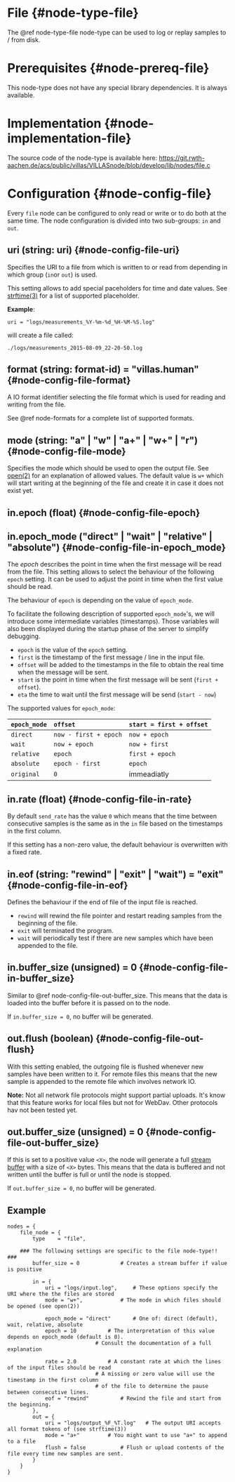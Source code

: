 # File {#node-type-file}

The @ref node-type-file node-type can be used to log or replay samples to / from disk.

# Prerequisites {#node-prereq-file}

This node-type does not have any special library dependencies. It is always available.

# Implementation {#node-implementation-file}

The source code of the node-type is available here:
https://git.rwth-aachen.de/acs/public/villas/VILLASnode/blob/develop/lib/nodes/file.c

# Configuration {#node-config-file}

Every `file` node can be configured to only read or write or to do both at the same time.
The node configuration is divided into two sub-groups: `in` and `out`.

## uri (string: uri) {#node-config-file-uri}

Specifies the URI to a file from which is written to or read from depending in which group (`in`or `out`) is used.

This setting allows to add special paceholders for time and date values.
See [strftime(3)](http://man7.org/linux/man-pages/man3/strftime.3.html) for a list of supported placeholder.

**Example**:

```
uri = "logs/measurements_%Y-%m-%d_%H-%M-%S.log"
```

will create a file called:

```
./logs/measurements_2015-08-09_22-20-50.log
```

## format (string: format-id) = "villas.human" {#node-config-file-format}

A IO format identifier selecting the file format which is used for reading and writing from the file.

See @ref node-formats for a complete list of supported formats.

## mode (string: "a" | "w" | "a+" | "w+" | "r") {#node-config-file-mode}

Specifies the mode which should be used to open the output file.
See [open(2)](http://man7.org/linux/man-pages/man2/open.2.html) for an explanation of allowed values.
The default value is `w+` which will start writing at the beginning of the file and create it in case it does not exist yet.

## in.epoch (float) {#node-config-file-epoch}

## in.epoch_mode ("direct" | "wait" | "relative" | "absolute") {#node-config-file-in-epoch_mode}

The *epoch* describes the point in time when the first message will be read from the file.
This setting allows to select the behaviour of the following `epoch` setting.
It can be used to adjust the point in time when the first value should be read.

The behaviour of `epoch` is depending on the value of `epoch_mode`.

To facilitate the following description of supported `epoch_mode`'s, we will introduce some intermediate variables (timestamps).
Those variables will also been displayed during the startup phase of the server to simplify debugging.

- `epoch` is the value of the `epoch` setting.
- `first` is the timestamp of the first message / line in the input file.
- `offset` will be added to the timestamps in the file to obtain the real time when the message will be sent.
- `start` is the point in time when the first message will be sent (`first + offset`).
- `eta` the time to wait until the first message will be send (`start - now`)

The supported values for `epoch_mode`:

| `epoch_mode` 	| `offset` 		| `start = first + offset` |
| :--		| :--			| :-- |
| `direct`  	| `now - first + epoch` 	| `now + epoch` |
| `wait`  	| `now + epoch` 		| `now + first` |
| `relative` 	| `epoch` 		| `first + epoch` |
| `absolute` 	| `epoch - first` 	| `epoch` |
| `original` 	| `0` 			| immeadiatly |

## in.rate (float) {#node-config-file-in-rate}

By default `send_rate` has the value `0` which means that the time between consecutive samples is the same as in the `in` file based on the timestamps in the first column.

If this setting has a non-zero value, the default behaviour is overwritten with a fixed rate.

## in.eof (string: "rewind" | "exit" | "wait") = "exit" {#node-config-file-in-eof}

Defines the behaviour if the end of file of the input file is reached.

 - `rewind` will rewind the file pointer and restart reading samples from the beginning of the file.
 - `exit` will terminated the program.
 - `wait` will periodically test if there are new samples which have been appended to the file.

## in.buffer_size (unsigned) = 0 {#node-config-file-in-buffer_size}

Similar to @ref node-config-file-out-buffer_size. This means that the data is loaded into the buffer before it is passed on to the node.

If `in.buffer_size = 0`, no buffer will be generated.

## out.flush (boolean) {#node-config-file-out-flush}

With this setting enabled, the outgoing file is flushed whenever new samples have been written to it.
For remote files this means that the new sample is appended to the remote file which involves network IO.

**Note:** Not all network file protocols might support partial uploads.
It's know that this feature works for local files but not for WebDav.
Other protocols hav not been tested yet.

## out.buffer_size (unsigned) = 0 {#node-config-file-out-buffer_size}

If this is set to a positive value `<X>`, the node will generate a full [stream buffer](https://linux.die.net/man/3/setvbuf) with a size of `<X>` bytes. This means that the data is buffered and not written until the buffer is full or until the node is stopped.

If `out.buffer_size = 0`, no buffer will be generated.

## Example

```
nodes = {
	file_node = {
		type	= "file",

	### The following settings are specific to the file node-type!! ###
		buffer_size = 0				# Creates a stream buffer if value is positive

		in = {
			uri = "logs/input.log",		# These options specify the URI where the the files are stored
			mode = "w+",			# The mode in which files should be opened (see open(2))

			epoch_mode = "direct"		# One of: direct (default), wait, relative, absolute
			epoch = 10			# The interpretation of this value depends on epoch_mode (default is 0).
							# Consult the documentation of a full explanation

			rate = 2.0			# A constant rate at which the lines of the input files should be read
							# A missing or zero value will use the timestamp in the first column
							# of the file to determine the pause between consecutive lines.
			eof = "rewind"			# Rewind the file and start from the beginning.
		},
		out = {
			uri = "logs/output_%F_%T.log"	# The output URI accepts all format tokens of (see strftime(3))
			mode = "a+"			# You might want to use "a+" to append to a file
			flush = false			# Flush or upload contents of the file every time new samples are sent.
		}
	}
}
```
